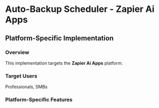 # Auto-Backup Scheduler - Zapier Ai Apps

## Platform-Specific Implementation

### Overview
This implementation targets the **Zapier Ai Apps** platform.

### Target Users
Professionals, SMBs

### Platform-Specific Features
